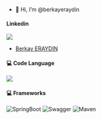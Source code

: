 - 👋 Hi, I’m @berkayeraydin

#### Linkedin
![](hhttps://www.linkedin.com/in/berkayeraydin/?style=for-the-badge&logo=linkedin&logoColor=white)
* [Berkay ERAYDIN](https://www.linkedin.com/in/berkayeraydin/)

#### 💻 Code Language
![](https://img.shields.io/badge/Java-ED8B00?style=for-the-badge&logo=java&logoColor=white)

#### 💻 Frameworks 
![SpringBoot](https://img.shields.io/badge/Spring-6DB33F?style=for-the-badge&logo=spring&logoColor=white)
![Swagger](https://img.shields.io/badge/Swagger-85EA2D?style=for-the-badge&logo=Swagger&logoColor=white)
![Maven](https://img.shields.io/badge/apache_maven-C71A36?style=for-the-badge&logo=apachemaven&logoColor=white)



<!---
berkayeraydin/berkayeraydin is a ✨ special ✨ repository because its `README.md` (this file) appears on your GitHub profile.
You can click the Preview link to take a look at your changes.
--->
